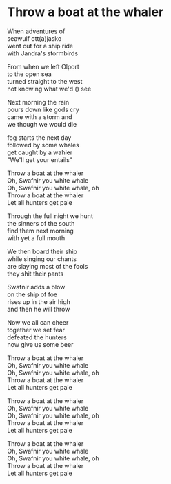 # Throw a boat at the whaler

When adventures of\
seawulf ott(a)jasko\
went out for a ship ride\
with Jandra's stormbirds

From when we left Olport\
to the open sea\
turned straight to the west\
not knowing what we'd () see

Next morning the rain\
pours down like gods cry\
came with a storm and\
we though we would die

fog starts the next day\
followed by some whales\
get caught by a wahler\
"We'll get your entails"

Throw a boat at the whaler\
Oh, Swafnir you white whale\
Oh, Swafnir you white whale, oh\
Throw a boat at the whaler\
Let all hunters get pale

Through the full night we hunt\
the sinners of the south\
find them next morning\
with yet a full mouth

We then board their ship\
while singing our chants\
are slaying most of the fools\
they shit their pants

Swafnir adds a blow\
on the ship of foe\
rises up in the air high\
and then he will throw

Now we all can cheer\
together we set fear\
defeated the hunters\
now give us some beer

Throw a boat at the whaler\
Oh, Swafnir you white whale\
Oh, Swafnir you white whale, oh\
Throw a boat at the whaler\
Let all hunters get pale

Throw a boat at the whaler\
Oh, Swafnir you white whale\
Oh, Swafnir you white whale, oh\
Throw a boat at the whaler\
Let all hunters get pale

Throw a boat at the whaler\
Oh, Swafnir you white whale\
Oh, Swafnir you white whale, oh\
Throw a boat at the whaler\
Let all hunters get pale
